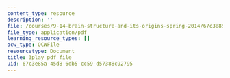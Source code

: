 ```yaml
---
content_type: resource
description: ''
file: /courses/9-14-brain-structure-and-its-origins-spring-2014/67c3e85a45d86db5cc59d57388c92795_555143.pdf
file_type: application/pdf
learning_resource_types: []
ocw_type: OCWFile
resourcetype: Document
title: 3play pdf file
uid: 67c3e85a-45d8-6db5-cc59-d57388c92795
---
```

